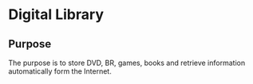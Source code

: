 # Digital Library

## Purpose
The purpose is to store DVD, BR, games, books and retrieve information automatically form the Internet.